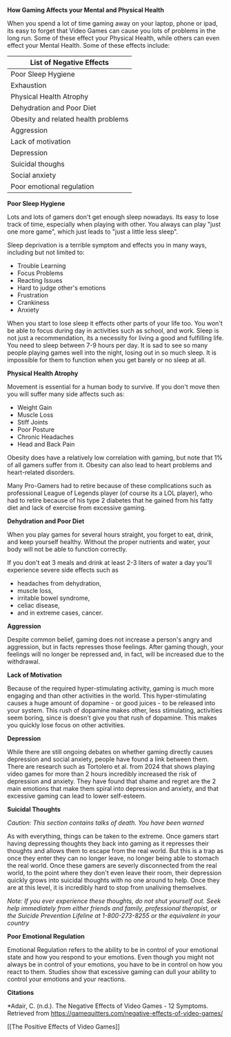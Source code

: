 
**How Gaming Affects your Mental and Physical Health**

When you spend a lot of time gaming away on your laptop, phone or ipad, its easy to forget that Video Games can cause you lots of problems in the long run. Some of these effect your Physical Health, while others can even effect your Mental Health. Some of these effects include:

| List of Negative Effects            |
| ----------------------------------- |
| Poor Sleep Hygiene                  |
| Exhaustion                          |
| Physical Health Atrophy             |
| Dehydration and Poor Diet           |
| Obesity and related health problems |
| Aggression                          |
| Lack of motivation                  |
| Depression                          |
| Suicidal thoughs                    |
| Social anxiety                      |
| Poor emotional regulation           |

**Poor Sleep Hygiene**

Lots and lots of gamers don't get enough sleep nowadays. Its easy to lose track of time, especially when playing with other. You always can play "just one more game", which just leads to "just a little less sleep". 

Sleep deprivation is a terrible symptom and effects you in many ways, including but not limited to:
- Trouble Learning
- Focus Problems
- Reacting Issues
- Hard to judge other's emotions
- Frustration
- Crankiness
- Anxiety

When you start to lose sleep it effects other parts of your life too. You won't be able to focus during day in activities such as school, and work. Sleep is not just a recommendation, its a necessity for living a good and fulfilling life. You need to sleep between 7-9 hours per day. It is sad to see so many people playing games well into the night, losing out in so much sleep. It is impossible for them to function when you get barely or no sleep at all.

**Physical Health Atrophy**

Movement is essential for a human body to survive. If you don't move then you will suffer many side affects such as:
- Weight Gain
- Muscle Loss
- Stiff Joints
- Poor Posture
- Chronic Headaches
- Head and Back Pain

Obesity does have a relatively low correlation with gaming, but note that 1% of all gamers suffer from it. Obesity can also lead to heart problems and heart-related disorders.

Many Pro-Gamers had to retire because of these complications such as professional League of Legends player (of course its a LOL player), who had to retire because of his type 2 diabetes that he gained from his fatty diet and lack of exercise from excessive gaming.

**Dehydration and Poor Diet**

When you play games for several hours straight, you forget to eat, drink, and keep yourself healthy. Without the proper nutrients and water, your body will not be able to function correctly. 

If you don't eat 3 meals and drink at least 2-3 liters of water a day you'll experience severe side effects such as 
- headaches from dehydration,
- muscle loss,
- irritable bowel syndrome, 
- celiac disease, 
- and in extreme cases, cancer.


**Aggression**

Despite common belief, gaming does not increase a person's angry and aggression, but in facts represses those feelings. After gaming though, your feelings will no longer be repressed and, in fact, will be increased due to the withdrawal.

**Lack of Motivation**

Because of the required hyper-stimulating activity, gaming is much more engaging and than other activities in the world. This hyper-stimulating causes a huge amount of dopamine - or good juices - to be released into your system. This rush of dopamine makes other, less stimulating, activities seem boring, since is doesn't give you that rush of dopamine. This makes you quickly lose focus on other activities. 

**Depression**

While there are still ongoing debates on whether gaming directly causes depression and social anxiety, people have found a link between them. There are research such as Tortolero et al. from 2024 that shows playing video games for more than 2 hours incredibly increased the risk of depression and anxiety. They have found that shame and regret are the 2 main emotions that make them spiral into depression and anxiety, and that excessive gaming can lead to lower self-esteem.

**Suicidal Thoughts**

*Caution: This section contains talks of death. You have been warned*

As with everything, things can be taken to the extreme. Once gamers start having depressing thoughts they back into gaming as it represses their thoughts and allows them to escape from the real world. But this is a trap as once they enter they can no longer leave, no longer being able to stomach the real world. Once these gamers are severly disconnected from the real world, to the point where they don't even leave their room, their depression quickly grows into suicidal thoughts with no one around to help. Once they are at this level, it is incredibly hard to stop from unaliving themselves. 

*Note: If you ever experience these thoughts, do not shut yourself out. Seek help immediately from either friends and family, professional therapist, or the Suicide Prevention Lifeline at 1-800-273-8255 or the equivalent in your country*

**Poor Emotional Regulation**

Emotional Regulation refers to the ability to be in control of your emotional state and how you respond to your emotions. Even though you might not always be in control of your emotions, you have to be in control on how you react to them. Studies show that excessive gaming can dull your ability to control your emotions and your reactions. 

**Citations**

*Adair, C. (n.d.). The Negative Effects of Video Games - 12 Symptoms. Retrieved from https://gamequitters.com/negative-effects-of-video-games/

[[The Positive Effects of Video Games]]

